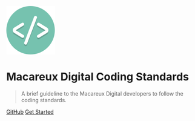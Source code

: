 ![logo](_media/icon.svg)

# Macareux Digital Coding Standards

> A brief guideline to the Macareux Digital developers to follow the coding standards.

[GitHub](https://github.com/concrete5cojp/coding-standards)
[Get Started](#macareux-digital-coding-standards)